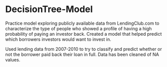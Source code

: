 # DecisionTree-Model
Practice model exploring publicly available data from LendingClub.com to characterize the type of people who showed a profile of having a high probability of paying an investor back. Created a model that helped predict which borrowers investors would want to invest in.

Used lending data from 2007-2010 to try to classify and predict whether or not the borrower paid back their loan in full. Data has been cleaned of NA values.
